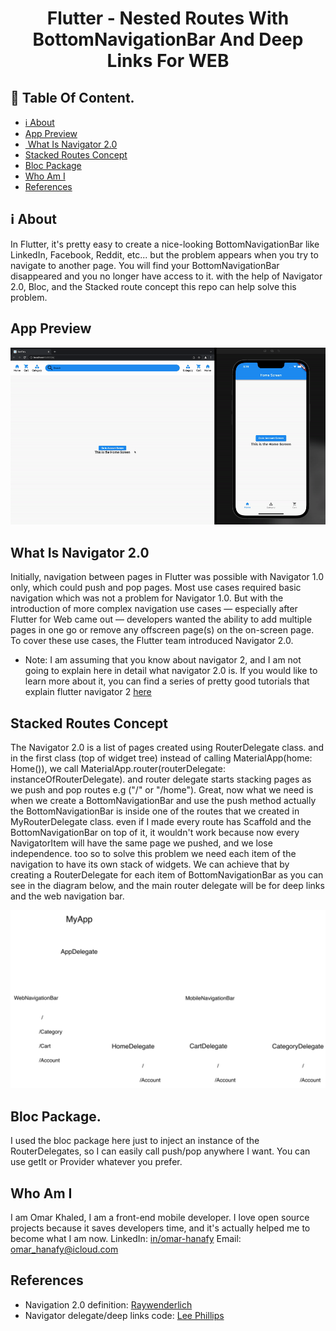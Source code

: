<p align="center">
<h1 align="center">Flutter - Nested Routes With BottomNavigationBar And Deep Links For WEB</h1>

## 📖 Table Of Content.

- [ℹ️ About](#-about)
- [App Preview](#app-preview)
- [️ What Is Navigator 2.0](#what-is-navigator-20)
- [Stacked Routes Concept](#stacked-routes-concept)
- [Bloc Package](#bloc-package)
- [Who Am I](#who-am-i)
- [References](#references)

## ℹ️ About

In Flutter, it's pretty easy to create a nice-looking BottomNavigationBar like LinkedIn, Facebook, Reddit, etc... but the problem appears when you try to navigate to another page. You will find your BottomNavigationBar disappeared and you no longer have access to it. with the help of Navigator 2.0, Bloc, and the Stacked route concept this repo can help solve this problem.

## App Preview
![](readme_assets/screen_rec_nested_navbar_small.gif)

## What Is Navigator 2.0
Initially, navigation between pages in Flutter was possible with Navigator 1.0 only, which could push and pop pages. Most use cases required basic navigation which was not a problem for Navigator 1.0. But with the introduction of more complex navigation use cases — especially after Flutter for Web came out — developers wanted the ability to add multiple pages in one go or remove any offscreen page(s) on the on-screen page. To cover these use cases, the Flutter team introduced Navigator 2.0.
- Note: I am assuming that you know about navigator 2, and I am not going to explain here in detail what navigator 2.0 is. If you would like to learn more about it, you can find a series of pretty good tutorials that explain flutter navigator 2 [here](https://medium.com/geekculture/a-simpler-guide-to-flutter-navigator-2-0-part-i-70623cedc93b)

## Stacked Routes Concept
The Navigator 2.0 is a list of pages created using RouterDelegate class. and in the first class (top of widget tree) instead of calling MaterialApp(home: Home()), we call MaterialApp.router(routerDelegate: instanceOfRouterDelegate). and router delegate starts stacking pages as we push and pop routes e.g ("/" or "/home"). Great, now what we need is when we create a BottomNavigationBar and use the push method actually the BottomNavigationBar is inside one of the routes that we created in MyRouterDelegate class. even if I made every route has Scaffold and the BottomNavigationBar on top of it, it wouldn't work because now every NavigatorItem will have the same page we pushed, and we lose independence. too so to solve this problem we need each item of the navigation to have its own stack of widgets. We can achieve that by creating a RouterDelegate for each item of BottomNavigationBar as you can see in the diagram below, and the main router delegate will be for deep links and the web navigation bar.

![](readme_assets/explain_nested_navbar.png)

## Bloc Package.
I used the bloc package here just to inject an instance of the RouterDelegates, so I can easily call push/pop anywhere I want. You can use getIt or Provider whatever you prefer.

## Who Am I
I am Omar Khaled, I am a front-end mobile developer. I love open source projects because it saves developers time, and it's actually helped me to become what I am now.
LinkedIn: [in/omar-hanafy](https://www.linkedin.com/in/omar-hanafy)
Email: omar_hanafy@icloud.com

## References
- Navigation 2.0 definition: [Raywenderlich](https://www.raywenderlich.com/19457817-flutter-navigator-2-0-and-deep-links)
- Navigator delegate/deep links code: [Lee Phillips](https://github.com/theLee3/flutter_nav_demo)

